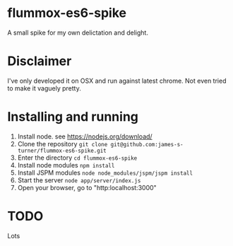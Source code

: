 # flummox-es6-spike
A small spike for my own delictation and delight.

# Disclaimer
I've only developed it on OSX and run against latest chrome.
Not even tried to make it vaguely pretty.

# Installing and running
1. Install node. see https://nodejs.org/download/
2. Clone the repository
`git clone git@github.com:james-s-turner/flummox-es6-spike.git`
3. Enter the directory
`cd flummox-es6-spike`
4. Install node modules `npm install`
5. Install JSPM modules `node node_modules/jspm/jspm install`
6. Start the server
`node app/server/index.js`
7. Open your browser, go to "http:localhost:3000"

# TODO
Lots
